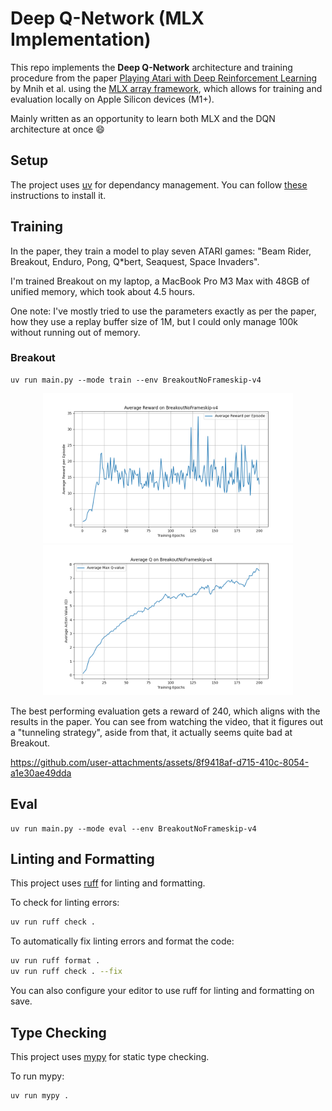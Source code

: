# Deep Q-Network (MLX Implementation)

This repo implements the **Deep Q-Network** architecture and training procedure from the paper [Playing Atari with Deep Reinforcement Learning](https://arxiv.org/abs/1312.5602) by Mnih et al. using the [MLX array framework](https://github.com/ml-explore/mlx), which allows for training and evaluation locally on Apple Silicon devices (M1+).

Mainly written as an opportunity to learn both MLX and the DQN architecture at once 😄

## Setup

The project uses [uv](https://github.com/astral-sh/uv) for dependancy management. You can follow [these](https://github.com/astral-sh/uv?tab=readme-ov-file#installation) instructions to install it.

## Training

In the paper, they train a model to play seven ATARI games: "Beam Rider, Breakout, Enduro, Pong, Q*bert, Seaquest, Space Invaders".

I'm trained Breakout on my laptop, a MacBook Pro M3 Max with 48GB of unified memory, which took about 4.5 hours.

One note: I've mostly tried to use the parameters exactly as per the paper, how they use a replay buffer size of 1M, but I could only manage 100k without running out of memory.

### Breakout

```
uv run main.py --mode train --env BreakoutNoFrameskip-v4
```

<p align="center">
  <img src="weights/BreakoutNoFrameskip-v4/rewards_plot.png" alt="Rewards Plot" width="400">
  <img src="weights/BreakoutNoFrameskip-v4/q_values_plot.png"  alt="Q Values Plot" width="400">
</p>

The best performing evaluation gets a reward of 240, which aligns with the results in the paper. You can see from watching the video, that it figures out a "tunneling strategy", aside from that, it actually seems quite bad at Breakout.

https://github.com/user-attachments/assets/8f9418af-d715-410c-8054-a1e30ae49dda

## Eval

```
uv run main.py --mode eval --env BreakoutNoFrameskip-v4
```



## Linting and Formatting

This project uses [ruff](https://github.com/astral-sh/ruff) for linting and formatting.

To check for linting errors:

```bash
uv run ruff check .
```

To automatically fix linting errors and format the code:

```bash
uv run ruff format .
uv run ruff check . --fix
```

You can also configure your editor to use ruff for linting and formatting on save.

## Type Checking

This project uses [mypy](https://mypy-lang.org/) for static type checking.

To run mypy:

```bash
uv run mypy .
```
